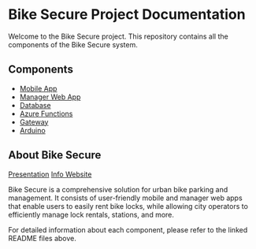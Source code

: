 # Bike Secure Project Documentation

Welcome to the Bike Secure project.
This repository contains all the components of the Bike Secure system.

## Components

- [Mobile App](./SDSmobile/README.md)
- [Manager Web App](./SDSweb/README.md)
- [Database](./SDSdatabase/README.md)
- [Azure Functions](./SDSfunctions/README.md)
- [Gateway](./SDSgateway/README.md)
- [Arduino](./SDSarduino/README.md)

## About Bike Secure

[Presentation](https://docs.google.com/presentation/d/1WYgnCWiLAWS_hh3iIgYiCZGA_hGM5Ng4/edit?usp=sharing&ouid=112755358279878743687&rtpof=true&sd=true)
[Info Website](https://alonbebchuk.github.io/BikeSecure---Info-Website/)

Bike Secure is a comprehensive solution for urban bike parking and management.
It consists of user-friendly mobile and manager web apps that enable users to easily rent bike locks, while allowing city operators to efficiently manage lock rentals, stations, and more.

For detailed information about each component, please refer to the linked README files above.
